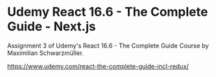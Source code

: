 # Udemy React 16.6 - The Complete Guide - Next.js

Assignment 3 of Udemy's React 16.6 - The Complete Guide Course by Maximilian Schwarzmüller.

https://www.udemy.com/react-the-complete-guide-incl-redux/